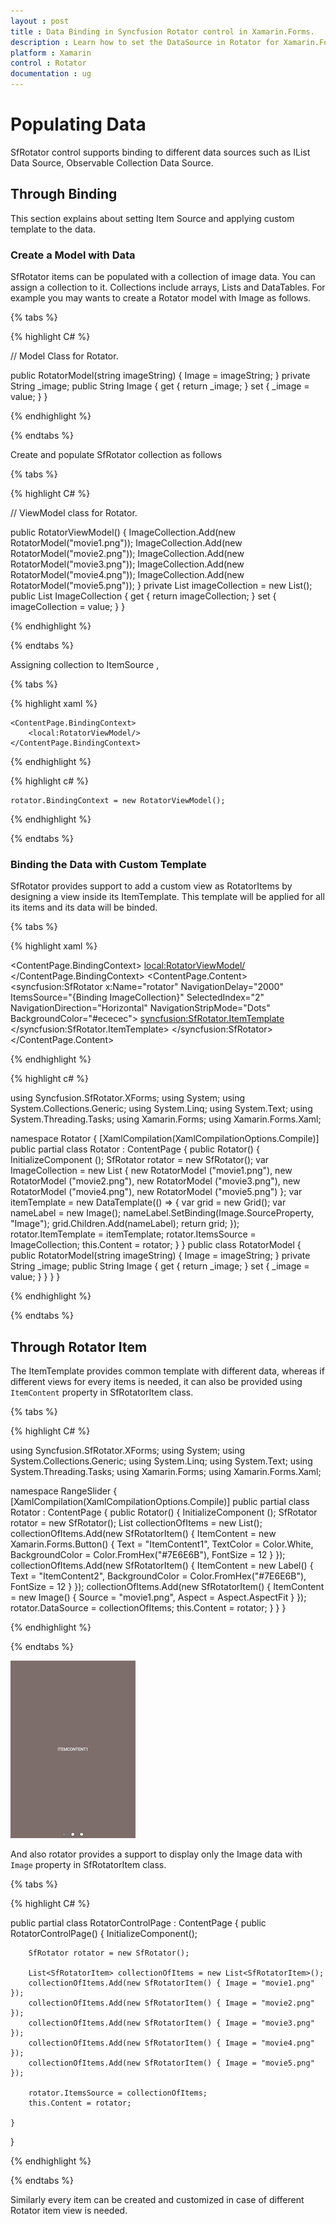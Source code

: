 ```yaml
---
layout : post
title : Data Binding in Syncfusion Rotator control in Xamarin.Forms.
description : Learn how to set the DataSource in Rotator for Xamarin.Forms.
platform : Xamarin
control : Rotator 
documentation : ug
---
```


# Populating Data

SfRotator control supports binding to different data sources such as IList Data Source, Observable Collection Data Source.

## Through Binding

This section explains about setting Item Source and applying custom template to the data.

### Create a Model with Data

SfRotator items can be populated with a collection of image data. You can assign a collection to it. Collections include arrays, Lists and DataTables. For example you may wants to create a Rotator model with Image as follows.

{% tabs %}

{% highlight C# %}
	
// Model Class for Rotator.

public RotatorModel(string imageString)
{
    Image = imageString;
}
private String _image;
public String Image
{
    get { return _image; }
    set { _image = value; }
}      

{% endhighlight %}

{% endtabs %}

Create and populate SfRotator collection as follows

{% tabs %}

{% highlight C# %}

// ViewModel class for Rotator.

public RotatorViewModel()
{
    ImageCollection.Add(new RotatorModel("movie1.png"));
    ImageCollection.Add(new RotatorModel("movie2.png"));
    ImageCollection.Add(new RotatorModel("movie3.png"));
    ImageCollection.Add(new RotatorModel("movie4.png"));
    ImageCollection.Add(new RotatorModel("movie5.png"));
}
private List<RotatorModel> imageCollection = new List<RotatorModel>();
public List<RotatorModel> ImageCollection
{
    get { return imageCollection; }
    set { imageCollection = value; }
}

{% endhighlight %}

{% endtabs %}

Assigning collection to ItemSource ,

{% tabs %}

{% highlight xaml %}

    <ContentPage.BindingContext>
        <local:RotatorViewModel/>
	</ContentPage.BindingContext>

{% endhighlight %}

{% highlight c# %}

	rotator.BindingContext = new RotatorViewModel();

{% endhighlight %}

{% endtabs %}

### Binding the Data with Custom Template

SfRotator provides support to add a custom view as RotatorItems by designing a view inside its ItemTemplate. This template will be applied for all its items and its data will be binded.

{% tabs %}

{% highlight xaml %}

<ContentPage xmlns="http://xamarin.com/schemas/2014/forms"
             xmlns:x="http://schemas.microsoft.com/winfx/2009/xaml"
             xmlns:local="clr-namespace:Rotator"
             xmlns:syncfusion="clr-namespace:Syncfusion.SfRotator.XForms;assembly=Syncfusion.SfRotator.XForms"
             x:Class="Rotator.Rotator">
    <ContentPage.BindingContext>
        <local:RotatorViewModel/>
    </ContentPage.BindingContext>
    <ContentPage.Content>
        <syncfusion:SfRotator x:Name="rotator" 
                        NavigationDelay="2000" 
                        ItemsSource="{Binding ImageCollection}" 
                        SelectedIndex="2"
                        NavigationDirection="Horizontal"
                        NavigationStripMode="Dots" 
                        BackgroundColor="#ececec">
            <syncfusion:SfRotator.ItemTemplate>
                <DataTemplate>
                    <Image  Source="{Binding Image}"/>
                </DataTemplate>
            </syncfusion:SfRotator.ItemTemplate>
        </syncfusion:SfRotator>
    </ContentPage.Content>
</ContentPage>
	  
{% endhighlight %}

{% highlight c# %}

using Syncfusion.SfRotator.XForms;
using System;
using System.Collections.Generic;
using System.Linq;
using System.Text;
using System.Threading.Tasks;
using Xamarin.Forms;
using Xamarin.Forms.Xaml;

namespace Rotator
{
	[XamlCompilation(XamlCompilationOptions.Compile)]
	public partial class Rotator : ContentPage
	{
		public Rotator()
		{
			InitializeComponent ();
            SfRotator rotator = new SfRotator();
            var ImageCollection = new List<RotatorModel> {
            new RotatorModel ("movie1.png"),
            new RotatorModel ("movie2.png"),
            new RotatorModel ("movie3.png"),
            new RotatorModel ("movie4.png"),
            new RotatorModel ("movie5.png")
            };
            var itemTemplate = new DataTemplate(() =>
            {
                var grid = new Grid();
                var nameLabel = new Image();
                nameLabel.SetBinding(Image.SourceProperty, "Image");
                grid.Children.Add(nameLabel);
                return grid;
            });
            rotator.ItemTemplate = itemTemplate;
            rotator.ItemsSource = ImageCollection;
            this.Content = rotator;
        }
	}
    public class RotatorModel
    {
        public RotatorModel(string imageString)
        {
            Image = imageString;
        }
        private String _image;
        public String Image
        {
            get { return _image; }
            set { _image = value; }
        }
    }
}

{% endhighlight %}

{% endtabs %}

## Through Rotator Item

The ItemTemplate provides common template with different data, whereas if different views for every items is needed, it can also be provided using `ItemContent` property  in SfRotatorItem class.

{% tabs %}

{% highlight C# %}

using Syncfusion.SfRotator.XForms;
using System;
using System.Collections.Generic;
using System.Linq;
using System.Text;
using System.Threading.Tasks;
using Xamarin.Forms;
using Xamarin.Forms.Xaml;

namespace RangeSlider
{
	[XamlCompilation(XamlCompilationOptions.Compile)]
	public partial class Rotator : ContentPage
	{
		public Rotator()
		{
			InitializeComponent ();
            SfRotator rotator = new SfRotator();
            List<SfRotatorItem> collectionOfItems = new List<SfRotatorItem>();
            collectionOfItems.Add(new SfRotatorItem() { ItemContent = new Xamarin.Forms.Button() { Text = "ItemContent1", TextColor = Color.White, BackgroundColor = Color.FromHex("#7E6E6B"), FontSize = 12 } });
            collectionOfItems.Add(new SfRotatorItem() { ItemContent = new Label() { Text = "ItemContent2", BackgroundColor = Color.FromHex("#7E6E6B"), FontSize = 12 } });
            collectionOfItems.Add(new SfRotatorItem() { ItemContent = new Image() { Source = "movie1.png", Aspect = Aspect.AspectFit } });
            rotator.DataSource = collectionOfItems;
            this.Content = rotator;
        }
	}
}	
	  
{% endhighlight %}

{% endtabs %}

![ItemContent](images/ItemContent.png)

And also rotator provides a support to display only the Image data with `Image` property in SfRotatorItem class.

{% tabs %}

{% highlight C# %}

public partial class RotatorControlPage : ContentPage
{
	public RotatorControlPage()
	{
		InitializeComponent();

		SfRotator rotator = new SfRotator();

		List<SfRotatorItem> collectionOfItems = new List<SfRotatorItem>();
		collectionOfItems.Add(new SfRotatorItem() { Image = "movie1.png" });
		collectionOfItems.Add(new SfRotatorItem() { Image = "movie2.png" });
		collectionOfItems.Add(new SfRotatorItem() { Image = "movie3.png" });
		collectionOfItems.Add(new SfRotatorItem() { Image = "movie4.png" });
		collectionOfItems.Add(new SfRotatorItem() { Image = "movie5.png" });

		rotator.ItemsSource = collectionOfItems;
		this.Content = rotator;

	}
}


{% endhighlight %}

{% endtabs %}

Similarly every item can be created and customized in case of different Rotator item view is needed.
